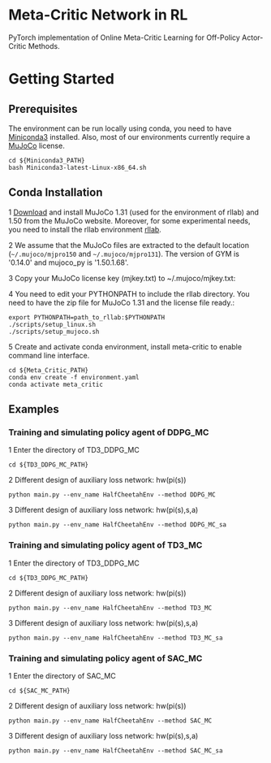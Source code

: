 # Meta-Critic  Network in RL

PyTorch implementation of Online Meta-Critic Learning for Off-Policy Actor-Critic Methods.

# Getting Started

## Prerequisites

The environment can be run locally using conda, you need to have [Miniconda3](https://conda.io/projects/conda/en/latest/user-guide/install/linux.html#install-linux-silent) installed. Also, most of our environments currently require a [MuJoCo](https://www.roboti.us/license.html) license.
```
cd ${Miniconda3_PATH}
bash Miniconda3-latest-Linux-x86_64.sh
```

## Conda Installation

1  [Download](https://www.roboti.us/index.html) and install MuJoCo 1.31 (used for the environment of rllab) and 1.50 from the MuJoCo website. Moreover, for some experimental needs, you need to install the rllab environment [rllab](https://rllab.readthedocs.io/en/latest/index.html).

2  We assume that the MuJoCo files are extracted to the default location (`~/.mujoco/mjpro150` and `~/.mujoco/mjpro131`). The version of GYM is '0.14.0' and mujoco_py is '1.50.1.68'.

3  Copy your MuJoCo license key (mjkey.txt) to ~/.mujoco/mjkey.txt:

4 You need to edit your PYTHONPATH to include the rllab directory. You need to have the zip file for MuJoCo 1.31 and the license file ready.:
```
export PYTHONPATH=path_to_rllab:$PYTHONPATH
./scripts/setup_linux.sh
./scripts/setup_mujoco.sh
```

5  Create and activate conda environment, install meta-critic to enable command line interface.
```
cd ${Meta_Critic_PATH}
conda env create -f environment.yaml
conda activate meta_critic
```

## Examples
### Training and simulating policy agent of DDPG_MC
1  Enter the directory of TD3_DDPG_MC

```
cd ${TD3_DDPG_MC_PATH}
```
2  Different design of auxiliary loss network: hw(pi(s))
```
python main.py --env_name HalfCheetahEnv --method DDPG_MC
```

3  Different design of auxiliary loss network: hw(pi(s),s,a)
```
python main.py --env_name HalfCheetahEnv --method DDPG_MC_sa 
```

### Training and simulating policy agent of TD3_MC
1  Enter the directory of TD3_DDPG_MC

```
cd ${TD3_DDPG_MC_PATH}
```
2  Different design of auxiliary loss network: hw(pi(s))
```
python main.py --env_name HalfCheetahEnv --method TD3_MC
```

3  Different design of auxiliary loss network: hw(pi(s),s,a)
```
python main.py --env_name HalfCheetahEnv --method TD3_MC_sa 
```

### Training and simulating policy agent of SAC_MC
1  Enter the directory of SAC_MC

```
cd ${SAC_MC_PATH}
```
2  Different design of auxiliary loss network: hw(pi(s))
```
python main.py --env_name HalfCheetahEnv --method SAC_MC
```

3  Different design of auxiliary loss network: hw(pi(s),s,a)
```
python main.py --env_name HalfCheetahEnv --method SAC_MC_sa 
```

